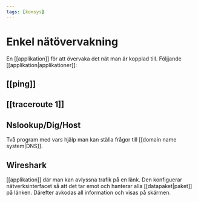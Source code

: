 ```yaml
---
tags: [komsys]
---
```

# Enkel nätövervakning
En [[applikation]] för att övervaka det nät man är kopplad till.
Följjande [[applikation|applikationer]]:

## [[ping]]

## [[traceroute 1]]

## Nslookup/Dig/Host
Två program med vars hjälp man kan ställa frågor till [[domain name system|DNS]].

## Wireshark
[[applikation]] där man kan avlyssna trafik på en länk. Den konfiguerar nätverksinterfacet så att det tar emot och hanterar alla [[datapaket|paket]] på länken. Därefter avkodas all information och visas på skärmen. 